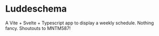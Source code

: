 # Luddeschema

A Vite + Svelte + Typescript app to display a weekly schedule. Nothing fancy. Shoutouts to MNTM587!
